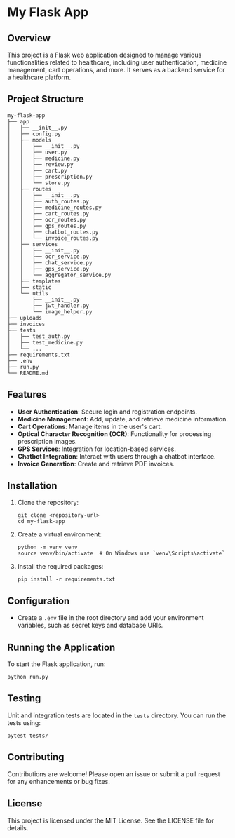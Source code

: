 # My Flask App

## Overview
This project is a Flask web application designed to manage various functionalities related to healthcare, including user authentication, medicine management, cart operations, and more. It serves as a backend service for a healthcare platform.

## Project Structure
```
my-flask-app
├── app
│   ├── __init__.py
│   ├── config.py
│   ├── models
│   │   ├── __init__.py
│   │   ├── user.py
│   │   ├── medicine.py
│   │   ├── review.py
│   │   ├── cart.py
│   │   ├── prescription.py
│   │   └── store.py
│   ├── routes
│   │   ├── __init__.py
│   │   ├── auth_routes.py
│   │   ├── medicine_routes.py
│   │   ├── cart_routes.py
│   │   ├── ocr_routes.py
│   │   ├── gps_routes.py
│   │   ├── chatbot_routes.py
│   │   └── invoice_routes.py
│   ├── services
│   │   ├── __init__.py
│   │   ├── ocr_service.py
│   │   ├── chat_service.py
│   │   ├── gps_service.py
│   │   └── aggregator_service.py
│   ├── templates
│   ├── static
│   └── utils
│       ├── __init__.py
│       ├── jwt_handler.py
│       └── image_helper.py
├── uploads
├── invoices
├── tests
│   ├── test_auth.py
│   ├── test_medicine.py
│   └── ...
├── requirements.txt
├── .env
├── run.py
└── README.md
```

## Features
- **User Authentication**: Secure login and registration endpoints.
- **Medicine Management**: Add, update, and retrieve medicine information.
- **Cart Operations**: Manage items in the user's cart.
- **Optical Character Recognition (OCR)**: Functionality for processing prescription images.
- **GPS Services**: Integration for location-based services.
- **Chatbot Integration**: Interact with users through a chatbot interface.
- **Invoice Generation**: Create and retrieve PDF invoices.

## Installation
1. Clone the repository:
   ```
   git clone <repository-url>
   cd my-flask-app
   ```
2. Create a virtual environment:
   ```
   python -m venv venv
   source venv/bin/activate  # On Windows use `venv\Scripts\activate`
   ```
3. Install the required packages:
   ```
   pip install -r requirements.txt
   ```

## Configuration
- Create a `.env` file in the root directory and add your environment variables, such as secret keys and database URIs.

## Running the Application
To start the Flask application, run:
```
python run.py
```

## Testing
Unit and integration tests are located in the `tests` directory. You can run the tests using:
```
pytest tests/
```

## Contributing
Contributions are welcome! Please open an issue or submit a pull request for any enhancements or bug fixes.

## License
This project is licensed under the MIT License. See the LICENSE file for details.